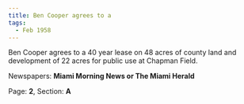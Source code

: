 ```yaml
---  
title: Ben Cooper agrees to a  
tags:  
  - Feb 1958  
---  
```

  
Ben Cooper agrees to a 40 year lease on 48 acres of county land and development of 22 acres for public use at Chapman Field.  
  
Newspapers: **Miami Morning News or The Miami Herald**  
  
Page: **2**, Section: **A** 
